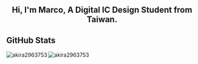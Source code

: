 <h2 align="center">Hi, I'm Marco, A Digital IC Design Student from Taiwan.</h2>


## GitHub Stats    
<p>
  <img align="left" src="https://github-readme-stats.vercel.app/api/top-langs?username=akira2963753&show_icons=true&locale=en&layout=compact&theme=tokyonight" alt="akira2963753" />  
</p>  
<p>
  &nbsp;<img align="left" src="https://github-readme-stats.vercel.app/api?username=akira2963753&show_icons=true&locale=en&theme=tokyonight" alt="akira2963753" />
</p>   

  

